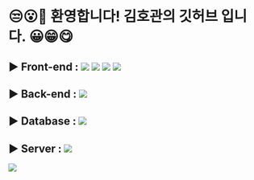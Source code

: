 # 😒😮🤭 환영합니다! 김호관의 깃허브 입니다. 😀😁😋

## ▶️ Front-end : <img src="https://img.shields.io/badge/html5-E34F26?style=for-the-badge&logo=html5&logoColor=white"> <img src="https://img.shields.io/badge/css-1572B6?style=for-the-badge&logo=css3&logoColor=white"> <img src="https://img.shields.io/badge/javascript-F7DF1E?style=for-the-badge&logo=javascript&logoColor=black"> <img src="https://img.shields.io/badge/jquery-0769AD?style=for-the-badge&logo=jquery&logoColor=white">
## ▶️ Back-end : <img src="https://img.shields.io/badge/java-007396?style=for-the-badge&logo=java&logoColor=white">
## ▶️ Database : <img src="https://img.shields.io/badge/oracle-F80000?style=for-the-badge&logo=oracle&logoColor=white">
## ▶️ Server : <img src="https://img.shields.io/badge/apache tomcat-F8DC75?style=for-the-badge&logo=apachetomcat&logoColor=black">

<img src="https://img.shields.io/badge/표시할이름-색상?style=for-the-badge&logo=기술스택아이콘&logoColor=white">
